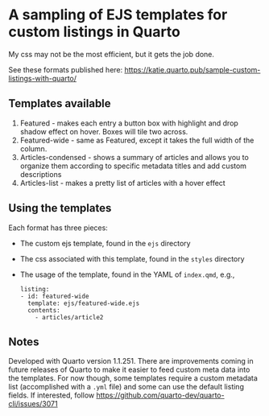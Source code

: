 # A sampling of EJS templates for custom listings in Quarto

My css may not be the most efficient, but it gets the job done. 

See these formats published here: https://katie.quarto.pub/sample-custom-listings-with-quarto/

## Templates available

1. Featured - makes each entry a button box with highlight and drop shadow effect on hover. Boxes will tile two across.
2. Featured-wide - same as Featured, except it takes the full width of the column.
3. Articles-condensed - shows a summary of articles and allows you to organize them according to specific metadata titles and add custom descriptions
4. Articles-list - makes a pretty list of articles with a hover effect

## Using the templates
Each format has three pieces:

- The custom ejs template, found in the `ejs` directory
- The css associated with this template, found in the `styles` directory
- The usage of the template, found in the YAML of `index.qmd`, e.g., 
    
    ```
    listing: 
    - id: featured-wide
      template: ejs/featured-wide.ejs
      contents:
        - articles/article2
    ```
## Notes
Developed with Quarto version 1.1.251. There are improvements coming in future releases of Quarto to make it easier to feed custom meta data into the templates. For now though, some templates require a custom metadata list (accomplished with a `.yml` file) and some can use the default listing fields. If interested, follow https://github.com/quarto-dev/quarto-cli/issues/3071
